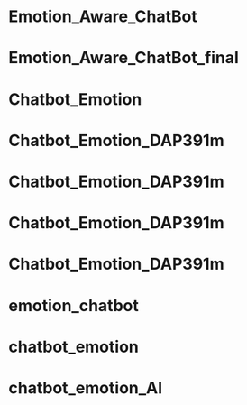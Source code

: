 # Emotion_Aware_ChatBot
# Emotion_Aware_ChatBot_final
# Chatbot_Emotion
# Chatbot_Emotion_DAP391m
# Chatbot_Emotion_DAP391m
# Chatbot_Emotion_DAP391m
# Chatbot_Emotion_DAP391m
# emotion_chatbot
# chatbot_emotion
# chatbot_emotion_AI
